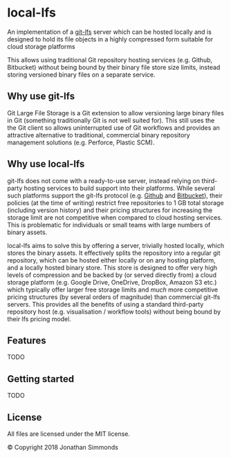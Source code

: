 # local-lfs
An implementation of a [git-lfs](https://git-lfs.github.com/) server which can
be hosted locally and is designed to hold its file objects in a highly
compressed form suitable for cloud storage platforms

This allows using traditional Git repository hosting services (e.g. Github,
Bitbucket) without being bound by their binary file store size limits, instead
storing versioned binary files on a separate service.

## Why use git-lfs
Git Large File Storage is a Git extension to allow versioning large binary files
in Git (something traditionally Git is not well suited for). This still uses the
the Git client so allows uninterrupted use of Git workflows and provides an
attractive alternative to traditional, commercial binary repository management
solutions (e.g. Perforce, Plastic SCM).

## Why use local-lfs
git-lfs does not come with a ready-to-use server, instead relying on third-party
hosting services to build support into their platforms. While several such
platforms support the git-lfs protocol (e.g.
[Github](https://help.github.com/articles/configuring-git-large-file-storage/)
and
[Bitbucket](https://confluence.atlassian.com/bitbucket/git-large-file-storage-in-bitbucket-829078514.html)),
their policies (at the time of writing) restrict free repositories to 1 GB total
storage (including version history) and their pricing structures for increasing
the storage limit are not competitive when compared to cloud hosting services.
This is problematic for individuals or small teams with large numbers of binary
assets.

local-lfs aims to solve this by offering a server, trivially hosted locally,
which stores the binary assets. It effectively splits the repository into a
regular git repository, which can be hosted either locally or on any hosting
platform, and a locally hosted binary store. This store is designed to offer
very high levels of compression and be backed by (or served directly from) a
cloud storage platform (e.g. Google Drive, OneDrive, DropBox, Amazon S3 etc.)
which typically offer larger free storage limits and *much* more competitive
pricing structures (by several orders of magnitude) than commercial git-lfs
servers.
This provides all the benefits of using a standard third-party repository host
(e.g. visualisation / workflow tools) without being bound by their lfs pricing
model.

## Features
TODO

## Getting started
TODO

## License
All files are licensed under the MIT license.

&copy; Copyright 2018 Jonathan Simmonds
